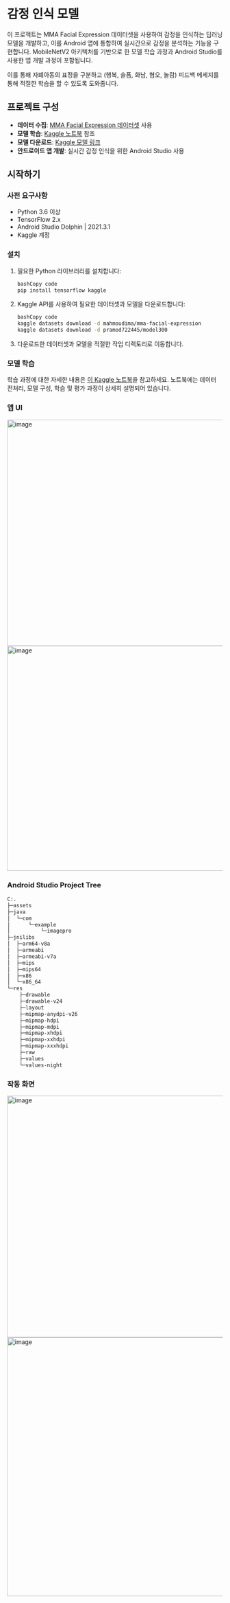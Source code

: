 # **감정 인식 모델**

이 프로젝트는 MMA Facial Expression 데이터셋을 사용하여 감정을 인식하는 딥러닝 모델을 개발하고, 이를 Android 앱에 통합하여 실시간으로 감정을 분석하는 기능을 구현합니다. MobileNetV2 아키텍처를 기반으로 한 모델 학습 과정과 Android Studio를 사용한 앱 개발 과정이 포함됩니다.

이를 통해  자폐아동의 표정을 구분하고 (행복, 슬픔, 화남, 혐오, 놀람) 피드백 메세지를 통해 적절한 학습을 할 수 있도록 도와줍니다.


## **프로젝트 구성**

- **데이터 수집**: [MMA Facial Expression 데이터셋](https://www.kaggle.com/datasets/mahmoudima/mma-facial-expression) 사용
- **모델 학습**: [Kaggle 노트북](https://www.kaggle.com/code/pramod722445/notebook73b2680e27/notebook) 참조
- **모델 다운로드**: [Kaggle 모델 링크](https://www.kaggle.com/datasets/pramod722445/model300)
- **안드로이드 앱 개발**: 실시간 감정 인식을 위한 Android Studio 사용
  

## **시작하기**

### **사전 요구사항**

- Python 3.6 이상
- TensorFlow 2.x
- Android Studio Dolphin | 2021.3.1
- Kaggle 계정


### **설치**

1. 필요한 Python 라이브러리를 설치합니다:
    
    ```bash
    bashCopy code
    pip install tensorflow kaggle
    
    ```
    
2. Kaggle API를 사용하여 필요한 데이터셋과 모델을 다운로드합니다:
    
    ```bash
    bashCopy code
    kaggle datasets download -d mahmoudima/mma-facial-expression
    kaggle datasets download -d pramod722445/model300
    
    ```
    
3. 다운로드한 데이터셋과 모델을 적절한 작업 디렉토리로 이동합니다.

### **모델 학습**

학습 과정에 대한 자세한 내용은 [이 Kaggle 노트북](https://www.kaggle.com/code/pramod722445/notebook73b2680e27/notebook)을 참고하세요. 노트북에는 데이터 전처리, 모델 구성, 학습 및 평가 과정이 상세히 설명되어 있습니다. 


### **앱 UI**
<img width="527" alt="image" src="https://github.com/ADDIcreamo/ADDI_recognition/assets/54527982/75afb0b4-a1d3-4c8c-b373-10a20bfee9e4">
<img width="524" alt="image" src="https://github.com/ADDIcreamo/ADDI_recognition/assets/54527982/7527b6ee-467c-4e3c-be41-e262cc04dadf">

### **Android Studio Project Tree**
```bash
C:.
├─assets
├─java
│  └─com
│      └─example
│          └─imagepro
├─jnilibs
│  ├─arm64-v8a
│  ├─armeabi
│  ├─armeabi-v7a
│  ├─mips
│  ├─mips64
│  ├─x86
│  └─x86_64
└─res
    ├─drawable
    ├─drawable-v24
    ├─layout
    ├─mipmap-anydpi-v26
    ├─mipmap-hdpi
    ├─mipmap-mdpi
    ├─mipmap-xhdpi
    ├─mipmap-xxhdpi
    ├─mipmap-xxxhdpi
    ├─raw
    ├─values
    └─values-night
```

### **작동 화면**
<img width="563" alt="image" src="https://github.com/ADDIcreamo/ADDI_recognition/assets/54527982/4620afd6-8ee7-4f44-a690-874eadcea8b6">

<img width="603" alt="image" src="https://github.com/ADDIcreamo/ADDI_recognition/assets/54527982/6205858b-24dd-4802-b4f5-b0987fc249fe">

